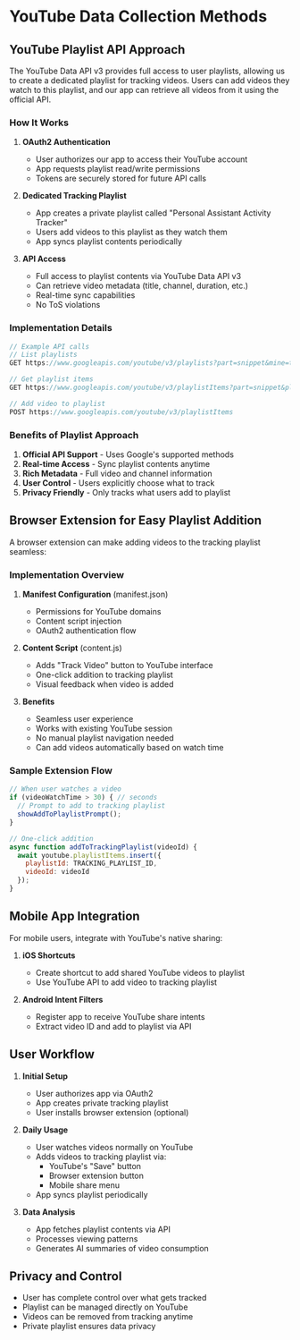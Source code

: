 # YouTube Data Collection Methods

## YouTube Playlist API Approach

The YouTube Data API v3 provides full access to user playlists, allowing us to create a dedicated playlist for tracking videos. Users can add videos they watch to this playlist, and our app can retrieve all videos from it using the official API.

### How It Works

1. **OAuth2 Authentication**
   - User authorizes our app to access their YouTube account
   - App requests playlist read/write permissions
   - Tokens are securely stored for future API calls

2. **Dedicated Tracking Playlist**
   - App creates a private playlist called "Personal Assistant Activity Tracker"
   - Users add videos to this playlist as they watch them
   - App syncs playlist contents periodically

3. **API Access**
   - Full access to playlist contents via YouTube Data API v3
   - Can retrieve video metadata (title, channel, duration, etc.)
   - Real-time sync capabilities
   - No ToS violations

### Implementation Details

```javascript
// Example API calls
// List playlists
GET https://www.googleapis.com/youtube/v3/playlists?part=snippet&mine=true

// Get playlist items
GET https://www.googleapis.com/youtube/v3/playlistItems?part=snippet&playlistId=PLAYLIST_ID

// Add video to playlist
POST https://www.googleapis.com/youtube/v3/playlistItems
```

### Benefits of Playlist Approach

1. **Official API Support** - Uses Google's supported methods
2. **Real-time Access** - Sync playlist contents anytime
3. **Rich Metadata** - Full video and channel information
4. **User Control** - Users explicitly choose what to track
5. **Privacy Friendly** - Only tracks what users add to playlist

## Browser Extension for Easy Playlist Addition

A browser extension can make adding videos to the tracking playlist seamless:

### Implementation Overview

1. **Manifest Configuration** (manifest.json)
   - Permissions for YouTube domains
   - Content script injection
   - OAuth2 authentication flow

2. **Content Script** (content.js)
   - Adds "Track Video" button to YouTube interface
   - One-click addition to tracking playlist
   - Visual feedback when video is added

3. **Benefits**
   - Seamless user experience
   - Works with existing YouTube session
   - No manual playlist navigation needed
   - Can add videos automatically based on watch time

### Sample Extension Flow

```javascript
// When user watches a video
if (videoWatchTime > 30) { // seconds
  // Prompt to add to tracking playlist
  showAddToPlaylistPrompt();
}

// One-click addition
async function addToTrackingPlaylist(videoId) {
  await youtube.playlistItems.insert({
    playlistId: TRACKING_PLAYLIST_ID,
    videoId: videoId
  });
}
```

## Mobile App Integration

For mobile users, integrate with YouTube's native sharing:

1. **iOS Shortcuts**
   - Create shortcut to add shared YouTube videos to playlist
   - Use YouTube API to add video to tracking playlist

2. **Android Intent Filters**
   - Register app to receive YouTube share intents
   - Extract video ID and add to playlist via API

## User Workflow

1. **Initial Setup**
   - User authorizes app via OAuth2
   - App creates private tracking playlist
   - User installs browser extension (optional)

2. **Daily Usage**
   - User watches videos normally on YouTube
   - Adds videos to tracking playlist via:
     - YouTube's "Save" button
     - Browser extension button
     - Mobile share menu
   - App syncs playlist periodically

3. **Data Analysis**
   - App fetches playlist contents via API
   - Processes viewing patterns
   - Generates AI summaries of video consumption

## Privacy and Control

- User has complete control over what gets tracked
- Playlist can be managed directly on YouTube
- Videos can be removed from tracking anytime
- Private playlist ensures data privacy